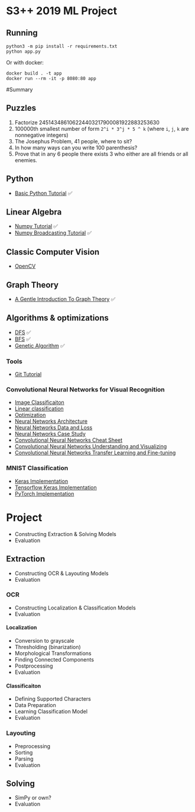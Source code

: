 # S3++ 2019 ML Project


## Running

```
python3 -m pip install -r requirements.txt
python app.py 
```

Or with docker:

```
docker build . -t app
docker run --rm -it -p 8080:80 app
```


#Summary

## Puzzles

1. Factorize 245143486106224403217900081922883253630
2. 100000th smallest number of form `2^i * 3^j * 5 ^ k` (where `i`, `j`, `k` are nonnegative integers)
3. The Josephus Problem, 41 people, where to sit?
4. In how many ways can you write 100 parenthesis?
5. Prove that in any 6 people there exists 3 who either are all friends or all enemies. 

## Python

- [Basic Python Tutorial](http://cs231n.github.io/python-numpy-tutorial/#python) ✅

## Linear Algebra

- [Numpy Tutorial](http://cs231n.github.io/python-numpy-tutorial/#numpy) ✅
- [Numpy Broadcasting Tutorial](http://cs231n.github.io/python-numpy-tutorial/#numpy-broadcasting) ✅

## Classic Computer Vision

- [OpenCV](https://docs.opencv.org/3.0-beta/doc/py_tutorials/py_tutorials.html)

## Graph Theory

- [A Gentle Introduction To Graph Theory](https://medium.com/basecs/a-gentle-introduction-to-graph-theory-77969829ead8) ✅

## Algorithms & optimizations

- [DFS](https://www.geeksforgeeks.org/tree-traversals-inorder-preorder-and-postorder/) ✅
- [BFS](https://www.geeksforgeeks.org/level-order-tree-traversal/) ✅
- [Genetic Algorithm](https://blog.sicara.com/getting-started-genetic-algorithms-python-tutorial-81ffa1dd72f9) ✅

### Tools

- [Git Tutorial](https://git-scm.com/book/en/v2)

### Convolutional Neural Networks for Visual Recognition

- [Image Classificaiton](http://cs231n.github.io/classification/)
- [Linear classification](http://cs231n.github.io/linear-classify/)
- [Optimization](http://cs231n.github.io/optimization-1/)
- [Neural Networks Architecture](http://cs231n.github.io/neural-networks-1/)
- [Neural Networks Data and Loss](http://cs231n.github.io/neural-networks-2/)
- [Neural Networks Case Study](http://cs231n.github.io/neural-networks-case-study/)
- [Convolutional Neural Networks Cheat Sheet](http://cs231n.github.io/convolutional-networks/)
- [Convolutional Neural Networks Understanding and Visualizing](http://cs231n.github.io/understanding-cnn/)
- [Convolutional Neural Networks Transfer Learning and Fine-tuning](http://cs231n.github.io/transfer-learning/)


### MNIST Classification

- [Keras Implementation](https://keras.io/examples/mnist_cnn/)
- [Tensorflow Keras Implementation](https://www.tensorflow.org/beta/tutorials/keras/basic_classification)
- [PyTorch Implementation](https://github.com/pytorch/examples/blob/master/mnist/main.py)

# Project

- Constructing Extraction & Solving Models
- Evaluation

## Extraction

- Constructing OCR & Layouting Models
- Evaluation

### OCR

- Constructing Localization & Classification Models
- Evaluation

#### Localization

- Conversion to grayscale
- Thresholding (binarization)
- Morphological Transformations
- Finding Connected Components
- Postprocessing
- Evaluation

#### Classificaiton

- Defining Supported Characters
- Data Preparation
- Learning Classification Model
- Evaluation

### Layouting

- Preprocessing
- Sorting
- Parsing
- Evaluation

## Solving

- SimPy or own?
- Evaluation